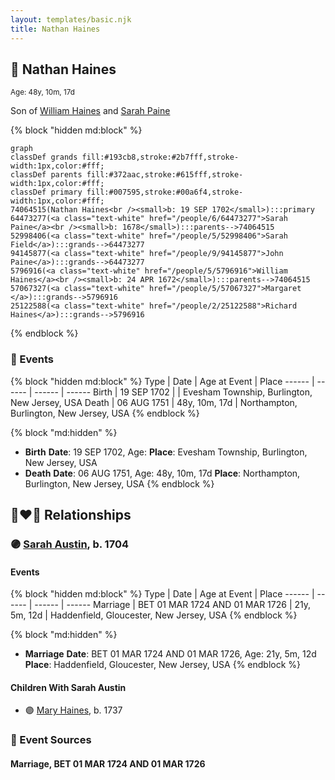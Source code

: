 ```yaml
---
layout: templates/basic.njk
title: Nathan Haines
---
```

## 🔵 Nathan Haines
<small>Age: 48y, 10m, 17d</small>

Son of [William Haines](/people/5/5796916) and [Sarah Paine](/people/6/64473277)

{% block "hidden md:block" %}
```mermaid
graph
classDef grands fill:#193cb8,stroke:#2b7fff,stroke-width:1px,color:#fff;
classDef parents fill:#372aac,stroke:#615fff,stroke-width:1px,color:#fff;
classDef primary fill:#007595,stroke:#00a6f4,stroke-width:1px,color:#fff;
74064515(Nathan Haines<br /><small>b: 19 SEP 1702</small>):::primary
64473277(<a class="text-white" href="/people/6/64473277">Sarah Paine</a><br /><small>b: 1678</small>):::parents-->74064515
52998406(<a class="text-white" href="/people/5/52998406">Sarah Field</a>):::grands-->64473277
94145877(<a class="text-white" href="/people/9/94145877">John Paine</a>):::grands-->64473277
5796916(<a class="text-white" href="/people/5/5796916">William Haines</a><br /><small>b: 24 APR 1672</small>):::parents-->74064515
57067327(<a class="text-white" href="/people/5/57067327">Margaret </a>):::grands-->5796916
25122588(<a class="text-white" href="/people/2/25122588">Richard Haines</a>):::grands-->5796916
```
{% endblock %}

### 📆 Events

{% block "hidden md:block" %}
Type | Date | Age at Event | Place
------ | ------ | ------ | ------
Birth | 19 SEP 1702 |  | Evesham Township, Burlington, New Jersey, USA
Death | 06 AUG 1751 | 48y, 10m, 17d | Northampton, Burlington, New Jersey, USA
{% endblock %}

{% block "md:hidden" %}
- **Birth**
**Date**: 19 SEP 1702, Age:
**Place**: Evesham Township, Burlington, New Jersey, USA
- **Death**
**Date**: 06 AUG 1751, Age: 48y, 10m, 17d
**Place**: Northampton, Burlington, New Jersey, USA
{% endblock %}

## 👩‍❤️‍👨 Relationships

### 🟣 [Sarah Austin](/people/4/4530755), b. 1704

#### Events

{% block "hidden md:block" %}
Type | Date | Age at Event | Place
------ | ------ | ------ | ------
Marriage | BET 01 MAR 1724 AND 01 MAR 1726 | 21y, 5m, 12d | Haddenfield, Gloucester, New Jersey, USA
{% endblock %}

{% block "md:hidden" %}
- **Marriage**
**Date**: BET 01 MAR 1724 AND 01 MAR 1726, Age: 21y, 5m, 12d
**Place**: Haddenfield, Gloucester, New Jersey, USA
{% endblock %}

#### Children With Sarah Austin
* 🟣 [Mary Haines](/people/5/53194016), b. 1737
### 📰 Event Sources

#### <a id="event-family-0-event-0"></a> Marriage, BET 01 MAR 1724 AND 01 MAR 1726
